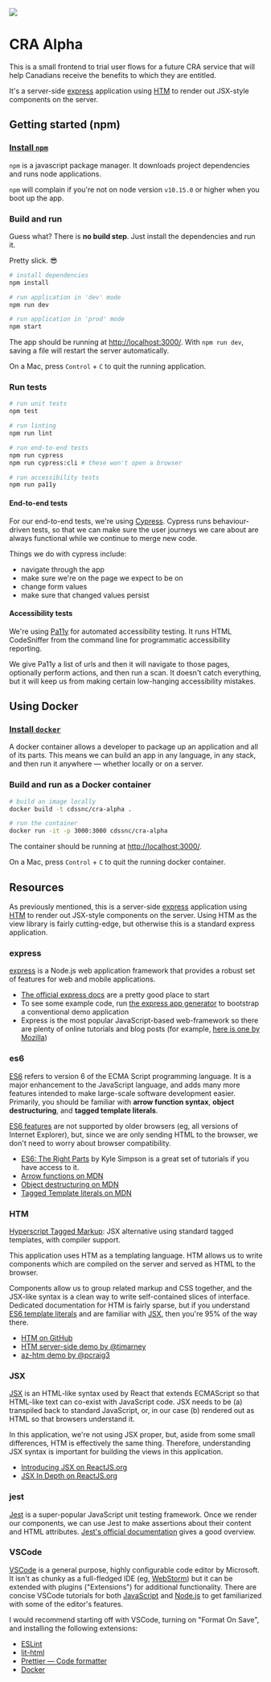 ![](https://github.com/cds-snc/cra-alpha/workflows/Test,%20build,%20deploy/badge.svg)

# CRA Alpha

This is a small frontend to trial user flows for a future CRA service that will help Canadians receive the benefits to which they are entitled.

It's a server-side [express](https://expressjs.com/) application using [HTM](https://github.com/developit/htm) to render out JSX-style components on the server.

## Getting started (npm)

### [Install `npm`](https://www.npmjs.com/get-npm)

`npm` is a javascript package manager. It downloads project dependencies and runs node applications.

`npm` will complain if you're not on node version `v10.15.0` or higher when you boot up the app.

### Build and run

Guess what? There is **no build step**. Just install the dependencies and run it.

Pretty slick. 😎

```bash
# install dependencies
npm install

# run application in 'dev' mode
npm run dev

# run application in 'prod' mode
npm start
```

The app should be running at [http://localhost:3000/](http://localhost:3000/). With `npm run dev`, saving a file will restart the server automatically.

On a Mac, press `Control` + `C` to quit the running application.

### Run tests

```bash
# run unit tests
npm test

# run linting
npm run lint

# run end-to-end tests
npm run cypress
npm run cypress:cli # these won't open a browser

# run accessibility tests
npm run pa11y
```

#### End-to-end tests

For our end-to-end tests, we're using [Cypress](https://www.cypress.io/). Cypress runs behaviour-driven tests, so that we can make sure the user journeys we care about are always functional while we continue to merge new code.

Things we do with cypress include:

- navigate through the app
- make sure we're on the page we expect to be on
- change form values
- make sure that changed values persist

#### Accessibility tests

We're using [Pa11y](http://pa11y.org/) for automated accessibility testing. It runs HTML CodeSniffer from the command line for programmatic accessibility reporting.

We give Pa11y a list of urls and then it will navigate to those pages, optionally perform actions, and then run a scan. It doesn't catch everything, but it will keep us from making certain low-hanging
accessibility mistakes.

## Using Docker

### [Install `docker`](https://docs.docker.com/install/)

A docker container allows a developer to package up an application and all of its parts. This means we can build an app in any language, in any stack, and then run it anywhere — whether locally or on a server.

### Build and run as a Docker container

```bash
# build an image locally
docker build -t cdssnc/cra-alpha .

# run the container
docker run -it -p 3000:3000 cdssnc/cra-alpha
```

The container should be running at [http://localhost:3000/](http://localhost:3000/).

On a Mac, press `Control` + `C` to quit the running docker container.

## Resources

As previously mentioned, this is a server-side [express](https://expressjs.com/) application using [HTM](https://github.com/developit/htm) to render out JSX-style components on the server. Using HTM as the view library is fairly cutting-edge, but otherwise this is a standard express application.

### express

[express](https://expressjs.com/) is a Node.js web application framework that provides a robust set of features for web and mobile applications.

- [The official express docs](https://expressjs.com/en/starter/installing.html) are a pretty good place to start
- To see some example code, run [the express app generator](https://expressjs.com/en/starter/generator.html) to bootstrap a conventional demo application
- Express is the most popular JavaScript-based web-framework so there are plenty of online tutorials and blog posts (for example, [here is one by Mozilla](https://developer.mozilla.org/en-US/docs/Learn/Server-side/Express_Nodejs))

### es6

[ES6](https://www.makeuseof.com/tag/es6-javascript-programmers-need-know/) refers to version 6 of the ECMA Script programming language. It is a major enhancement to the JavaScript language, and adds many more features intended to make large-scale software development easier. Primarily, you should be familiar with **arrow function syntax**, **object destructuring**, and **tagged template literals**.

[ES6 features](https://caniuse.com/#search=es6) are not supported by older browsers (eg, all versions of Internet Explorer), but, since we are only sending HTML to the browser, we don't need to worry about browser compatibility.

- [ES6: The Right Parts](https://www.pluralsight.com/courses/es6-the-right-parts) by Kyle Simpson is a great set of tutorials if you have access to it.
- [Arrow functions on MDN](https://developer.mozilla.org/en-US/docs/Web/JavaScript/Reference/Functions/Arrow_functions)
- [Object destructuring on MDN](https://developer.mozilla.org/en-US/docs/Web/JavaScript/Reference/Operators/Destructuring_assignment)
- [Tagged Template literals on MDN](https://developer.mozilla.org/en-US/docs/Web/JavaScript/Reference/Template_literals)

### HTM

[Hyperscript Tagged Markup](https://github.com/developit/htm): JSX alternative using standard tagged templates, with compiler support.

This application uses HTM as a templating language. HTM allows us to write components which are compiled on the server and served as HTML to the browser.

Components allow us to group related markup and CSS together, and the JSX-like syntax is a clean way to write self-contained slices of interface. Dedicated documentation for HTM is fairly sparse, but if you understand [ES6 template literals](https://developer.mozilla.org/en-US/docs/Web/JavaScript/Reference/Template_literals) and are familiar with [JSX](https://reactjs.org/docs/introducing-jsx.html), then you're 95% of the way there.

- [HTM on GitHub](https://github.com/developit/htm)
- [HTM server-side demo by @timarney](https://github.com/timarney/htm-ssr-demo)
- [az-htm demo by @pcraig3](https://github.com/pcraig3/az-htm)

### JSX

[JSX](https://www.reactenlightenment.com/react-jsx/5.1.html) is an HTML-like syntax used by React that extends ECMAScript so that HTML-like text can co-exist with JavaScript code. JSX needs to be (a) transpiled back to standard JavaScript, or, in our case (b) rendered out as HTML so that browsers understand it.

In this application, we're not using JSX proper, but, aside from some small differences, HTM is effectively the same thing. Therefore, understanding JSX syntax is important for building the views in this application.

- [Introducing JSX on ReactJS.org](https://reactjs.org/docs/introducing-jsx.html)
- [JSX In Depth on ReactJS.org](https://reactjs.org/docs/jsx-in-depth.html)

### jest

[Jest](https://jestjs.io/en/) is a super-popular JavaScript unit testing framework. Once we render our components, we can use Jest to make assertions about their content and HTML attributes. [Jest's official documentation](https://jestjs.io/docs/en/getting-started) gives a good overview.

### VSCode

[VSCode](https://code.visualstudio.com/) is a general purpose, highly configurable code editor by Microsoft. It isn't as chunky as a full-fledged IDE (eg, [WebStorm](https://www.jetbrains.com/webstorm/)) but it can be extended with plugins ("Extensions") for additional functionality. There are concise VSCode tutorials for both [JavaScript](https://code.visualstudio.com/docs/nodejs/working-with-javascript) and [Node.js](https://code.visualstudio.com/docs/nodejs/nodejs-tutorial) to get familiarized with some of the editor's features.

I would recommend starting off with VSCode, turning on "Format On Save", and installing the following extensions:

- [ESLint](https://marketplace.visualstudio.com/itemdetails?itemName=dbaeumer.vscode-eslint)
- [lit-html](https://marketplace.visualstudio.com/itemdetails?itemName=bierner.lit-html)
- [Prettier — Code formatter](https://marketplace.visualstudio.com/itemdetails?itemName=esbenp.prettier-vscode)
- [Docker](https://marketplace.visualstudio.com/itemdetails?itemName=PeterJausovec.vscode-docker)
